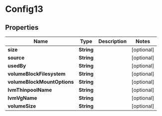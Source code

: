 

# Config13

## Properties

Name | Type | Description | Notes
------------ | ------------- | ------------- | -------------
**size** | **String** |  |  [optional]
**source** | **String** |  |  [optional]
**usedBy** | **String** |  |  [optional]
**volumeBlockFilesystem** | **String** |  |  [optional]
**volumeBlockMountOptions** | **String** |  |  [optional]
**lvmThinpoolName** | **String** |  |  [optional]
**lvmVgName** | **String** |  |  [optional]
**volumeSize** | **String** |  |  [optional]



